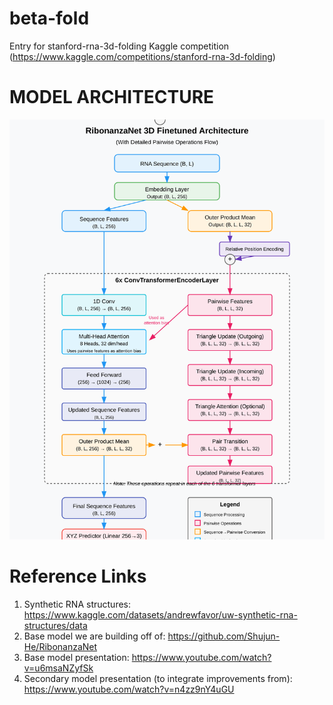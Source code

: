 # beta-fold
Entry for stanford-rna-3d-folding Kaggle competition (https://www.kaggle.com/competitions/stanford-rna-3d-folding)

# MODEL ARCHITECTURE
![RibonanzaNet 3D Architecture](images/ribonanzanet-architecture.svg)

# Reference Links
1. Synthetic RNA structures: https://www.kaggle.com/datasets/andrewfavor/uw-synthetic-rna-structures/data
2. Base model we are building off of: https://github.com/Shujun-He/RibonanzaNet
3. Base model presentation: https://www.youtube.com/watch?v=u6msaNZyfSk
4. Secondary model presentation (to integrate improvements from): https://www.youtube.com/watch?v=n4zz9nY4uGU
